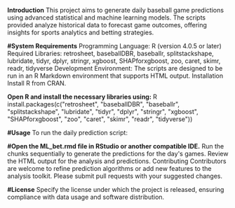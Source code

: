 **Introduction**
This project aims to generate daily baseball game predictions using advanced statistical and machine learning models. The scripts provided analyze historical data to forecast game outcomes, offering insights for sports analytics and betting strategies.

**#System Requirements**
Programming Language: R (version 4.0.5 or later)
Required Libraries: retrosheet, baseballDBR, baseballr, splitstackshape, lubridate, tidyr, dplyr, stringr, xgboost, SHAPforxgboost, zoo, caret, skimr, readr, tidyverse
Development Environment: The scripts are designed to be run in an R Markdown environment that supports HTML output.
Installation
Install R from CRAN.

**Open R and install the necessary libraries using:**
R
install.packages(c("retrosheet", "baseballDBR", "baseballr", "splitstackshape", "lubridate", "tidyr", "dplyr", "stringr", "xgboost", "SHAPforxgboost", "zoo", "caret", "skimr", "readr", "tidyverse"))

**#Usage**
To run the daily prediction script:

**#Open the ML_bet.rmd file in RStudio or another compatible IDE.**
Run the chunks sequentially to generate the predictions for the day's games.
Review the HTML output for the analysis and predictions.
Contributing
Contributors are welcome to refine prediction algorithms or add new features to the analysis toolkit. Please submit pull requests with your suggested changes.

**#License**
Specify the license under which the project is released, ensuring compliance with data usage and software distribution.

